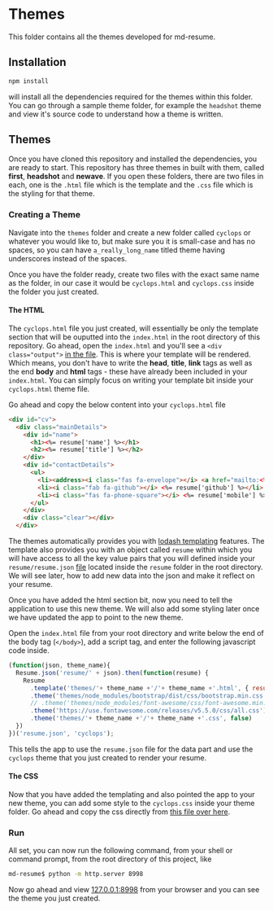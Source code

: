 # Themes

This folder contains all the themes developed for md-resume.

## Installation

```javascript
npm install
```

will install all the dependencies required for the themes within this folder. You can go through a sample theme folder, for example the `headshot` theme and view it's source code to understand how a theme is written.

## Themes

Once you have cloned this repository and installed the dependencies, you are ready to start. This repository has three themes in built with them, called **first**, **headshot** and **newave**. If you open these folders, there are two files in each, one is the `.html` file which is the template and the `.css` file which is the styling for that theme.

### Creating a Theme

Navigate into the `themes` folder and create a new folder called `cyclops` or whatever you would like to, but make sure you it is small-case and has no spaces, so you can have `a_really_long_name` titled theme having underscores instead of the spaces.

Once you have the folder ready, create two files with the exact same name as the folder, in our case it would be `cyclops.html` and `cyclops.css` inside the folder you just created.

#### The HTML

The `cyclops.html` file you just created, will essentially be only the template section that will be ouputted into the `index.html` in the root directory of this repository. Go ahead, open the `index.html` and you'll see a `<div class="output">` [in the file](https://github.com/kaizer1v/json-resume/blob/master/index.html#L12). This is where your template will be rendered. Which means, you don't have to write the **head**, **title**, **link** tags as well as the end **body** and **html** tags - these have already been included in your `index.html`. You can simply focus on writing your template bit inside your `cyclops.html` theme file.

Go ahead and copy the below content into your `cyclops.html` file

```html
<div id="cv">
  <div class="mainDetails">
    <div id="name">
      <h1><%= resume['name'] %></h1>
      <h2><%= resume['title'] %></h2>
    </div>
    <div id="contactDetails">
      <ul>
        <li><address><i class="fas fa-envelope"></i> <a href="mailto:<%= resume['email'] %>" target="_blank"><%= resume['email'] %></a></address></li>
        <li><i class="fab fa-github"></i> <%= resume['github'] %></li>
        <li><i class="fas fa-phone-square"></i> <%= resume['mobile'] %></li>
      </ul>
    </div>
    <div class="clear"></div>
  </div>
```

The themes automatically provides you with [lodash templating](https://lodash.com/docs/4.17.11#template) features. The template also provides you with an object called `resume` within which you will have access to all the key value pairs that you will defined inside your `resume/resume.json` [file](https://github.com/kaizer1v/json-resume/blob/master/resume/resume.json) located inside the `resume` folder in the root directory. We will see later, how to add new data into the json and make it reflect on your resume.

Once you have added the html section bit, now you need to tell the application to use this new theme. We will also add some styling later once we have updated the app to point to the new theme.

Open the `index.html` file from your root directory and write below the end of the body tag (`</body>`), add a script tag, and enter the following javascript code inside.

```javascript
(function(json, theme_name){
  Resume.json('resume/' + json).then(function(resume) {
    Resume
      .template('themes/'+ theme_name +'/'+ theme_name +'.html', { resume: resume }, '.output')
      .theme('themes/node_modules/bootstrap/dist/css/bootstrap.min.css')
      // .theme('themes/node_modules/font-awesome/css/font-awesome.min.css')
      .theme('https://use.fontawesome.com/releases/v5.5.0/css/all.css')
      .theme('themes/'+ theme_name +'/'+ theme_name +'.css', false)
  })
})('resume.json', 'cyclops');
```

This tells the app to use the `resume.json` file for the data part and use the `cyclops` theme that you just created to render your resume.

#### The CSS

Now that you have added the templating and also pointed the app to your new theme, you can add some style to the `cyclops.css` inside your theme folder. Go ahead and copy the css directly from [this file over here](https://github.com/kaizer1v/json-resume/blob/master/themes/newave/newave.css).

### Run

All set, you can now run the following command, from your shell or command prompt, from the root directory of this project, like

```bash
md-resume$ python -m http.server 8998
```

Now go ahead and view [127.0.0.1:8998](127.0.0.1:8998) from your browser and you can see the theme you just created.
